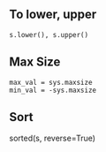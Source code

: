 
## To lower, upper
```
s.lower(), s.upper()
```

## Max Size
```
max_val = sys.maxsize
min_val = -sys.maxsize
```

## Sort
sorted(s, reverse=True)

